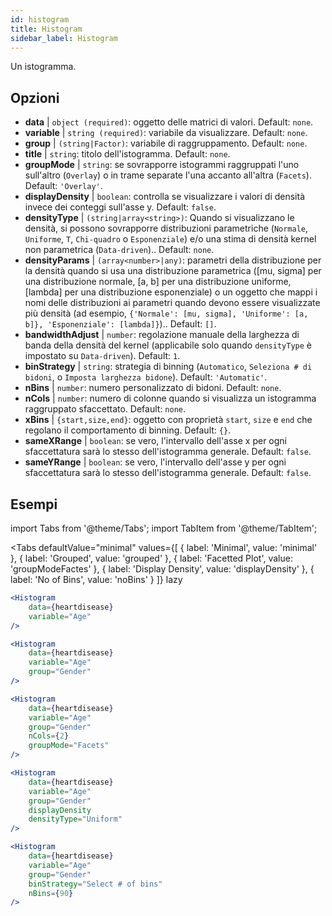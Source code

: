 ```yaml
---
id: histogram
title: Histogram
sidebar_label: Histogram
---
```


Un istogramma.

## Opzioni

* __data__ | `object (required)`: oggetto delle matrici di valori. Default: `none`.
* __variable__ | `string (required)`: variabile da visualizzare. Default: `none`.
* __group__ | `(string|Factor)`: variabile di raggruppamento. Default: `none`.
* __title__ | `string`: titolo dell'istogramma. Default: `none`.
* __groupMode__ | `string`: se sovrapporre istogrammi raggruppati l'uno sull'altro (`Overlay`) o in trame separate l'una accanto all'altra (`Facets`). Default: `'Overlay'`.
* __displayDensity__ | `boolean`: controlla se visualizzare i valori di densità invece dei conteggi sull'asse y. Default: `false`.
* __densityType__ | `(string|array<string>)`: Quando si visualizzano le densità, si possono sovrapporre distribuzioni parametriche (`Normale`, `Uniforme`, `T`, `Chi-quadro` o `Esponenziale`) e/o una stima di densità kernel non parametrica (`Data-driven`).. Default: `none`.
* __densityParams__ | `(array<number>|any)`: parametri della distribuzione per la densità quando si usa una distribuzione parametrica ([mu, sigma] per una distribuzione normale, [a, b] per una distribuzione uniforme, [lambda] per una distribuzione esponenziale) o un oggetto che mappi i nomi delle distribuzioni ai parametri quando devono essere visualizzate più densità (ad esempio, `{'Normale': [mu, sigma], 'Uniforme': [a, b]}, 'Esponenziale': [lambda]}`).. Default: `[]`.
* __bandwidthAdjust__ | `number`: regolazione manuale della larghezza di banda della densità del kernel (applicabile solo quando `densityType` è impostato su `Data-driven`). Default: `1`.
* __binStrategy__ | `string`: strategia di binning (`Automatico`, `Seleziona # di bidoni`, o `Imposta larghezza bidone`). Default: `'Automatic'`.
* __nBins__ | `number`: numero personalizzato di bidoni. Default: `none`.
* __nCols__ | `number`: numero di colonne quando si visualizza un istogramma raggruppato sfaccettato. Default: `none`.
* __xBins__ | `{start,size,end}`: oggetto con proprietà `start`, `size` e `end` che regolano il comportamento di binning. Default: `{}`.
* __sameXRange__ | `boolean`: se vero, l'intervallo dell'asse x per ogni sfaccettatura sarà lo stesso dell'istogramma generale. Default: `false`.
* __sameYRange__ | `boolean`: se vero, l'intervallo dell'asse y per ogni sfaccettatura sarà lo stesso dell'istogramma generale. Default: `false`.


## Esempi

import Tabs from '@theme/Tabs';
import TabItem from '@theme/TabItem';

<Tabs
    defaultValue="minimal"
    values={[
        { label: 'Minimal', value: 'minimal' },
        { label: 'Grouped', value: 'grouped' },
        { label: 'Facetted Plot', value: 'groupModeFactes' },
        { label: 'Display Density', value: 'displayDensity' },
        { label: 'No of Bins', value: 'noBins' }
    ]}
    lazy
>

<TabItem value="minimal">

```jsx live
<Histogram 
    data={heartdisease} 
    variable="Age"
/>
```

</TabItem>

<TabItem value="grouped">

```jsx live
<Histogram 
    data={heartdisease} 
    variable="Age"
    group="Gender"
/>
```

</TabItem>

<TabItem value="groupModeFactes">

```jsx live
<Histogram 
    data={heartdisease} 
    variable="Age"
    group="Gender"
    nCols={2}
    groupMode="Facets"
/>
```

</TabItem>

<TabItem value="displayDensity">

```jsx live
<Histogram 
    data={heartdisease} 
    variable="Age"
    group="Gender"
    displayDensity 
    densityType="Uniform"
/>
```

</TabItem>

<TabItem value="noBins">

```jsx live
<Histogram 
    data={heartdisease} 
    variable="Age"
    group="Gender"
    binStrategy="Select # of bins"
    nBins={90}
/>
```

</TabItem>

</Tabs>
